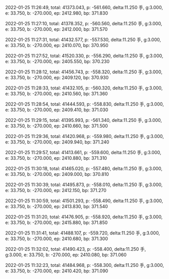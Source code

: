 2022-01-25 11:26:49, total: 41373.043, p: -561.660, delta:11.250 手, g:3.000, e: 33.750, b: -270.000, ep: 2412.980, bp: 371.830

2022-01-25 11:27:10, total: 41378.352, p: -560.560, delta:11.250 手, g:3.000, e: 33.750, b: -270.000, ep: 2412.000, bp: 371.570

2022-01-25 11:27:31, total: 41432.577, p: -557.530, delta:11.250 手, g:3.000, e: 33.750, b: -270.000, ep: 2410.070, bp: 370.950

2022-01-25 11:27:52, total: 41520.330, p: -556.290, delta:11.250 手, g:3.000, e: 33.750, b: -270.000, ep: 2405.550, bp: 370.230

2022-01-25 11:28:12, total: 41456.743, p: -558.320, delta:11.250 手, g:3.000, e: 33.750, b: -270.000, ep: 2409.120, bp: 370.930

2022-01-25 11:28:33, total: 41432.105, p: -560.320, delta:11.250 手, g:3.000, e: 33.750, b: -270.000, ep: 2410.560, bp: 371.360

2022-01-25 11:28:54, total: 41444.593, p: -558.830, delta:11.250 手, g:3.000, e: 33.750, b: -270.000, ep: 2409.410, bp: 371.030

2022-01-25 11:29:15, total: 41395.993, p: -561.340, delta:11.250 手, g:3.000, e: 33.750, b: -270.000, ep: 2410.660, bp: 371.500

2022-01-25 11:29:36, total: 41420.968, p: -559.980, delta:11.250 手, g:3.000, e: 33.750, b: -270.000, ep: 2409.940, bp: 371.240

2022-01-25 11:29:57, total: 41413.661, p: -559.600, delta:11.250 手, g:3.000, e: 33.750, b: -270.000, ep: 2410.880, bp: 371.310

2022-01-25 11:30:18, total: 41465.020, p: -557.480, delta:11.250 手, g:3.000, e: 33.750, b: -270.000, ep: 2409.000, bp: 370.810

2022-01-25 11:30:39, total: 41495.873, p: -558.010, delta:11.250 手, g:3.000, e: 33.750, b: -270.000, ep: 2412.150, bp: 371.270

2022-01-25 11:30:59, total: 41501.293, p: -558.490, delta:11.250 手, g:3.000, e: 33.750, b: -270.000, ep: 2413.830, bp: 371.540

2022-01-25 11:31:20, total: 41476.905, p: -558.920, delta:11.250 手, g:3.000, e: 33.750, b: -270.000, ep: 2415.880, bp: 371.850

2022-01-25 11:31:41, total: 41488.107, p: -559.720, delta:11.250 手, g:3.000, e: 33.750, b: -270.000, ep: 2410.680, bp: 371.300

2022-01-25 11:32:02, total: 41490.423, p: -558.400, delta:11.250 手, g:3.000, e: 33.750, b: -270.000, ep: 2410.080, bp: 371.060

2022-01-25 11:32:23, total: 41484.968, p: -558.300, delta:11.250 手, g:3.000, e: 33.750, b: -270.000, ep: 2410.420, bp: 371.090